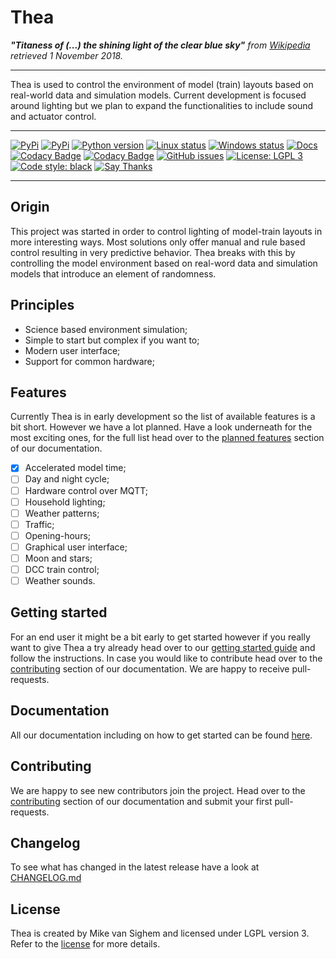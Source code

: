 # Thea

***"Titaness of (...) the shining light of the clear blue sky"**
from [Wikipedia](https://en.wikipedia.org/wiki/Thea) retrieved 1 November 2018.*

---

Thea is used to control the environment of model (train) layouts based
on real-world data and simulation models. Current development is focused
around lighting but we plan to expand the functionalities to include sound and actuator control.

---

[![PyPi](https://img.shields.io/pypi/status/thea.svg)](https://pypi.org/project/thea/)
[![PyPi](https://img.shields.io/pypi/v/thea.svg)](https://pypi.org/project/thea/)
[![Python version](https://img.shields.io/pypi/pyversions/thea.svg)](https://www.python.org/downloads/)
[![Linux status](https://img.shields.io/travis/com/mikevansighem/thea/master.svg?label=linux)](https://travis-ci.com/mikevansighem/thea)
[![Windows status](https://img.shields.io/appveyor/ci/mikevansighem/theia/master.svg?label=windows)](https://ci.appveyor.com/project/mikevansighem/theia/branch/master)
[![Docs](https://img.shields.io/website-up-down-green-red/http/shields.io.svg?label=docs)](https://mikevansighem.github.io/thea/)
[![Codacy Badge](https://img.shields.io/codacy/grade/bb3d838b073c489b89232463f0c2cf66.svg)](https://www.codacy.com/app/mikevansighem/thea?utm_source=github.com&amp;utm_medium=referral&amp;utm_content=mikevansighem/thea&amp;utm_campaign=Badge_Grade)
[![Codacy Badge](https://img.shields.io/codacy/coverage/bb3d838b073c489b89232463f0c2cf66.svg)](https://www.codacy.com/app/mikevansighem/thea?utm_source=github.com&utm_medium=referral&utm_content=mikevansighem/thea&utm_campaign=Badge_Coverage)
[![GitHub issues](https://img.shields.io/github/issues/mikevansighem/thea.svg)](https://github.com/mikevansighem/thea/issues)
[![License: LGPL 3](https://img.shields.io/badge/license-LGPL%203-blue.svg)](LICENSE.md)
[![Code style: black](https://img.shields.io/badge/code%20style-black-000000.svg)](https://github.com/ambv/black)
[![Say Thanks](https://img.shields.io/badge/say%20thanks-!-blue.svg)](https://saythanks.io/to/mikevansighem)

---

## Origin

This project was started in order to control lighting of model-train
layouts in more interesting ways. Most solutions only offer manual
and rule based control resulting in very predictive behavior. Thea
breaks with this by controlling the model environment based on real-word
data and simulation models that introduce an element of randomness.

## Principles

-   Science based environment simulation;
-   Simple to start but complex if you want to;
-   Modern user interface;
-   Support for common hardware;

## Features

Currently Thea is in early development so the list of available features
is a bit short. However we have a lot planned. Have a look underneath for the most
exciting ones, for the full list head over to the 
[planned features](https://mikevansighem.github.io/thea/PLANNED) 
section of our documentation.

- [x] Accelerated model time;
- [ ] Day and night cycle;
- [ ] Hardware control over MQTT;
- [ ] Household lighting;
- [ ] Weather patterns;
- [ ] Traffic;
- [ ] Opening-hours;
- [ ] Graphical user interface;
- [ ] Moon and stars;
- [ ] DCC train control;
- [ ] Weather sounds.

## Getting started

For an end user it might be a bit early to get started however
if you really want to give Thea a try already head over to our
[getting started guide](https://mikevansighem.github.io/thea/getting_started/)
and follow the instructions. In case you would like to contribute head over to the
[contributing](https://mikevansighem.github.io/thea/contibuting) section
of our documentation. We are happy to receive pull-requests.

## Documentation

All our documentation including on how to get started can be found
[here](https://mikevansighem.github.io/thea).

## Contributing 

We are happy to see new contributors join the project. Head over to the
[contributing](https://mikevansighem.github.io/thea/contibuting) section
of our documentation and submit your first pull-requests.

## Changelog

To see what has changed in the latest release have a look at
[CHANGELOG.md](https://github.com/mikevansighem/thea/blob/master/docs/CHANGELOG.md)

## License

Thea is created by Mike van Sighem and licensed under LGPL version 3.
Refer to the
[license](https://github.com/mikevansighem/thea/blob/master/docs/LICENSE.md)
for more details.
